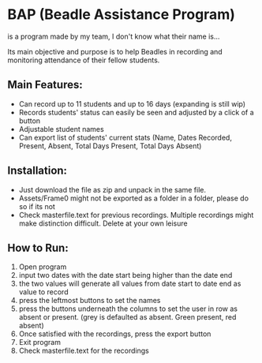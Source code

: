 # BAP (Beadle Assistance Program)

is a program made by my team, I don't know what their name is...

Its main objective and purpose is to help Beadles in recording and monitoring attendance of their fellow students.

## Main Features:
  - Can record up to 11 students and up to 16 days (expanding is still wip)
  - Records students' status can easily be seen and adjusted by a click of a button
  - Adjustable student names
  - Can export list of students' current stats (Name, Dates Recorded, Present, Absent, Total Days Present, Total Days Absent)

## Installation:
  - Just download the file as zip and unpack in the same file.
  - Assets/Frame0 might not be exported as a folder in a folder, please do so if its not
  - Check masterfile.text for previous recordings. Multiple recordings might make distinction difficult. Delete at your own leisure

## How to Run:
  1. Open program
  2. input two dates with the date start being higher than the date end
  3. the two values will generate all values from date start to date end as value to record
  4. press the leftmost buttons to set the names
  5. press the buttons underneath the columns to set the user in row as absent or present. (grey is defaulted as absent. Green present, red absent)
  6. Once satisfied with the recordings, press the export button
  7. Exit program
  8. Check masterfile.text for the recordings
